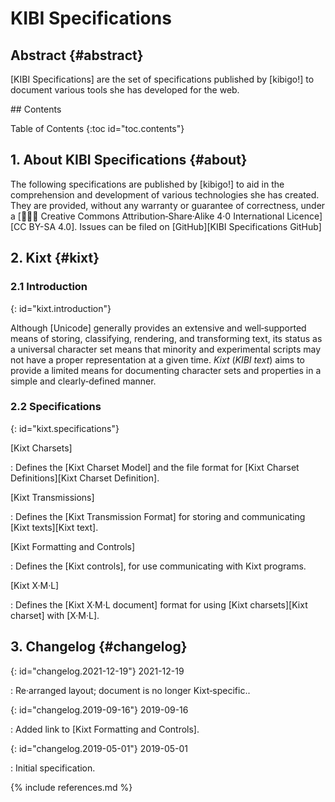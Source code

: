 # KIBI Specifications

## Abstract {#abstract}

[KIBI Specifications] are the set of specifications published by [kibigo!] to document various tools she has developed for the web.

<nav id="toc" markdown="block">
##  Contents

+ Table of Contents
{:toc id="toc.contents"}
</nav>

## 1. About KIBI Specifications {#about}

The following specifications are published by [kibigo!] to aid in the comprehension and development of various technologies she has created.
They are provided, without any warranty or guarantee of correctness, under a [🅭🅯🄎 Creative Commons Attribution‐Share·Alike 4·0 International Licence][CC BY-SA 4.0].
Issues can be filed on [GitHub][KIBI Specifications GitHub]

##  2. Kixt  {#kixt}

### 2.1 Introduction
{: id="kixt.introduction"}

Although [Unicode] generally provides an extensive and well‐supported means of storing, classifying, rendering, and transforming text, its status as a universal character set means that minority and experimental scripts may not have a proper representation at a given time.
<dfn id="dfn.Kixt">Kixt</dfn> (<i>KIBI text</i>) aims to provide a limited means for documenting character sets and properties in a simple and clearly‐defined manner.

### 2.2 Specifications
{: id="kixt.specifications"}

[Kixt Charsets]

: Defines the [Kixt Charset Model] and the file format for [Kixt Charset Definitions][Kixt Charset Definition].

[Kixt Transmissions]

: Defines the [Kixt Transmission Format] for storing and communicating [Kixt texts][Kixt text].

[Kixt Formatting and Controls]

: Defines the [Kixt controls], for use communicating with Kixt programs.

[Kixt X·M·L]

: Defines the [Kixt X·M·L document] format for using [Kixt charsets][Kixt charset] with [X·M·L].

## 3. Changelog {#changelog}

{: id="changelog.2021-12-19"} <time>2021-12-19</time>

: Re·arranged layout; document is no longer Kixt‐specific..

{: id="changelog.2019-09-16"} <time>2019-09-16</time>

: Added link to [Kixt Formatting and Controls].

{: id="changelog.2019-05-01"} <time>2019-05-01</time>

: Initial specification.

{% include references.md %}
